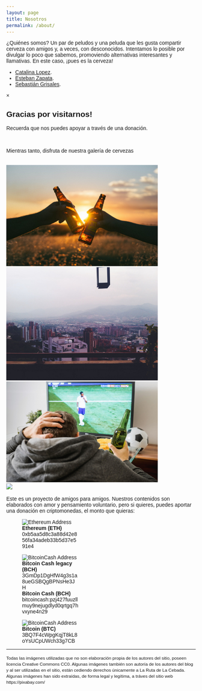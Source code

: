 ```yaml
---
layout: page
title: Nosotros
permalink: /about/
---
```


¿Quiénes somos? Un par de peludos y una peluda que les gusta compartir cerveza con amigos y, a veces, con desconocidos.
Intentamos lo posible por divulgar lo poco que sabemos, promoviendo alternativas interesantes y llamativas. En este caso, ¡pues es la cerveza!

- [Catalina Lopez](https://www.twitter.com/catalojara88).
- [Esteban Zapata](https://www.twitter.com/estebanz01).
- [Sebastián Grisales](https://www.twitter.com/sebasgrisalesr).

<script>
  // Basic Slider
  let imagePaths = [];
  {% for image in site.static_files %}
    {% if image.path contains 'images/posts' %}
      imagePaths.push("{{ site.url }}{{ image.path }}");
    {% endif %}
  {% endfor %}

  function slider() {
    let introPlaceHolder = document.querySelector('.intro-image');
    let selectedIdx = Math.floor(Math.random() * (imagePaths.length - 1));
    let selectedImage = imagePaths[selectedIdx];

    introPlaceHolder.children[0].src = selectedImage;
  }

  setInterval(slider, 5000);
</script>
<!-- Add the slick-theme.css if you want default styling -->
<link rel="stylesheet" type="text/css" href="//cdn.jsdelivr.net/gh/kenwheeler/slick/slick/slick.css"/>
<!-- Add the slick-theme.css if you want default styling -->
<link rel="stylesheet" type="text/css" href="//cdn.jsdelivr.net/gh/kenwheeler/slick/slick/slick-theme.css"/>
<style>
  body {font-family: Arial, Helvetica, sans-serif;}

  /* The Modal (background) */
  .modal {
      display: none; /* Hidden by default */
      position: fixed; /* Stay in place */
      z-index: 1; /* Sit on top */
      padding-top: 100px; /* Location of the box */
      left: 0;
      top: 0;
      width: 100%; /* Full width */
      height: 100%; /* Full height */
      overflow: auto; /* Enable scroll if needed */
      background-color: rgb(0,0,0); /* Fallback color */
      background-color: rgba(0,0,0,0.6); /* Black w/ opacity */
  }

  /* Modal Content */
  .modal-content {
      background-color: #f4f4f4;
      margin: auto;
      padding: 20px;
      border: 1px solid #888;
      width: 80%;
  }

  /* The Close Button */
  .close {
      color: #aaaaaa;
      float: right;
      font-size: 28px;
      font-weight: bold;
  }

  .close:hover,
  .close:focus {
      color: #000;
      text-decoration: none;
      cursor: pointer;
  }
</style>
<!-- The Modal -->
<div id="myModal" class="modal">

  <!-- Modal content -->
  <div class="modal-content">
    <span class="close">&times;</span>
    <h2>Gracias por visitarnos!</h2>
    <p>Recuerda que nos puedes apoyar a trav&eacute;s de una donaci&oacute;n.</p>
    <br />
    <p>Mientras tanto, disfruta de nuestra galer&iacute;a de cervezas</p>
    <br />
    <div style='width: 80%;' class='slider-primary' data-slick="{ 'mobileFirst': true, 'slidesToShow': 1, 'slidesToScroll': 4 }">
      <div><img src='../assets/images/posts/2018-01-24-bienvenida.jpg' /></div>
      <div><img src='../assets/images/posts/2018-01-28-festival-cerveza.jpg' /></div>
      <div><img src='../assets/images/posts/2018-07-05-final-mundial-cerveza.jpg' /></div>
      <div><img src='../assets/images/posts/2018-03-08-cerveza-sin-alcohol/intro.jpg' /></div>
    </div>
  </div>

</div>
<script>
// Modal
  // Get the modal
  var modal = document.getElementById('myModal');

  // Get the <span> element that closes the modal
  var span = document.getElementsByClassName("close")[0];

  // When the user clicks on <span> (x), close the modal
  span.onclick = function() {
      modal.style.display = "none";
  }

  // When the user clicks anywhere outside of the modal, close it
  window.onclick = function(event) {
      if (event.target == modal) {
          modal.style.display = "none";
      }
  }

  // When the user clicks the button, open the modal
  setTimeout(() => {
    modal.style.display = "block";
  }, 500);
</script>
<script
  src="https://code.jquery.com/jquery-3.3.1.slim.min.js"
    integrity="sha256-3edrmyuQ0w65f8gfBsqowzjJe2iM6n0nKciPUp8y+7E="
      crossorigin="anonymous"></script>
<script type="text/javascript" src="//cdn.jsdelivr.net/gh/kenwheeler/slick/slick/slick.min.js"></script>
<script>
  $('.slider-primary').slick();
</script>
Este es un proyecto de amigos para amigos. Nuestros contenidos son elaborados con amor y pensamiento voluntario, pero si quieres, puedes aportar una donación en criptomonedas, el monto que quieras:

<figure style="width: 150px; margin-left: 3em;" class="align-center">
  <img src="{{ site.url }}{{ site.baseurl }}/assets/images/ethereum.png" alt="Ethereum Address">
    <figcaption><strong>Ethereum (ETH)</strong><br />0xb5aa5d8c3a88d42e856fa34adeb33b5d37e591e4</figcaption>
</figure>

<figure style="width: 150px; margin-left: 3em;" class="align-center">
  <img src="{{ site.url }}{{ site.baseurl }}/assets/images/ethereum.png" alt="BitcoinCash Address">
    <figcaption><strong>Bitcoin Cash legacy (BCH)</strong> 3GmDp1DgHfW4g3s1a8ueGSBQgBPNsHe3JH</figcaption>
    <figcaption><strong>Bitcoin Cash (BCH)</strong> bitcoincash:pzj427fuuzllmuy9nejugdlyd0qrtgq7hvxyne4n29</figcaption>
</figure>

<figure style="width: 150px; margin-left: 3em;" class="align-center">
  <img src="{{ site.url }}{{ site.baseurl }}/assets/images/bitcoin.png" alt="BitcoinCash Address">
    <figcaption><strong>Bitcoin (BTC)</strong> 3BQ7F4cWpgKqjT8kL8oYsUCpUWch33g7CB</figcaption>
</figure>

<hr />
<small>Todas las imágenes utilizadas que no son elaboración propia de los autores del sitio, poseen licencia Creative Commons CC0. Algunas imágenes también son autoría de los autores del blog y al ser utilizadas en el sitio, están cediendo derechos únicamente a La Ruta de La Cebada. Algunas imágenes han sido extraídas, de forma legal y legítima, a tráves del sitio web https://pixabay.com/ </small>
